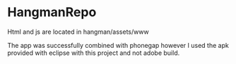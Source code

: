HangmanRepo
===========
Html and js are located in hangman/assets/www

The app was successfully combined with phonegap however I used the apk provided with eclipse with this project and not adobe build.
